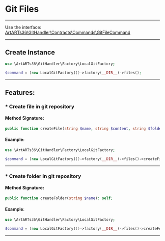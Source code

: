 # Git Files

---

Use the interface: [ArtARTs36\GitHandler\Contracts\Commands\GitFileCommand](/Users/artem/PhpstormProjects/artarts36/libraries/git/src/Contracts/Commands/GitFileCommand.php)

---

## Create Instance

```php
use \ArtARTs36\GitHandler\Factory\LocalGitFactory;

$command = (new LocalGitFactory())->factory(__DIR__)->files();
```

---

## Features:

### * Create file in git repository

#### Method Signature:

```php
public function createFile(string $name, string $content, string $folder): string;
```

#### Example:

```php
use \ArtARTs36\GitHandler\Factory\LocalGitFactory;

$command = (new LocalGitFactory())->factory(__DIR__)->files()->createFile('name-test', 'content-test', 'folder-test');
```

---
### * Create folder in git repository

#### Method Signature:

```php
public function createFolder(string $name): self;
```

#### Example:

```php
use \ArtARTs36\GitHandler\Factory\LocalGitFactory;

$command = (new LocalGitFactory())->factory(__DIR__)->files()->createFolder('name-test');
```

---
